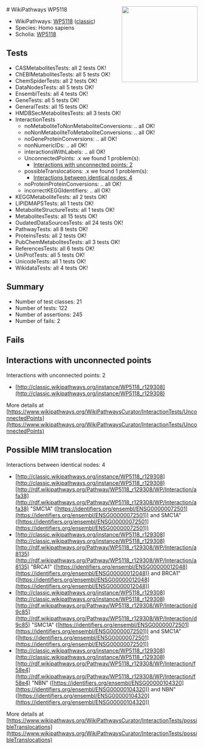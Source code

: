 <img style="float: right; width: 200px" src="https://upload.wikimedia.org/wikipedia/commons/thumb/8/83/Wplogo_with_text_500.png/640px-Wplogo_with_text_500.png" />
# WikiPathways WP5118

* WikiPathways: [WP5118](https://wikipathways.org/pathways/WP5118) ([classic](https://classic.wikipathways.org/instance/WP5118))
* Species: Homo sapiens
* Scholia: [WP5118](https://scholia.toolforge.org/wikipathways/WP5118)
## Tests
* CASMetabolitesTests: all 2 tests OK!
* ChEBIMetabolitesTests: all 5 tests OK!
* ChemSpiderTests: all 2 tests OK!
* DataNodesTests: all 5 tests OK!
* EnsemblTests: all 4 tests OK!
* GeneTests: all 5 tests OK!
* GeneralTests: all 15 tests OK!
* HMDBSecMetabolitesTests: all 3 tests OK!
* InteractionTests
    * noMetaboliteToNonMetaboliteConversions: .. all OK!
    * noNonMetaboliteToMetaboliteConversions: .. all OK!
    * noGeneProteinConversions: .. all OK!
    * nonNumericIDs: .. all OK!
    * interactionsWithLabels: .. all OK!
    * UnconnectedPoints: .x we found 1 problem(s):
        * [Interactions with unconnected points: 2](#35a61ada)
    * possibleTranslocations: .x we found 1 problem(s):
        * [Interactions between identical nodes: 4](#1c118209)
    * noProteinProteinConversions: .. all OK!
    * incorrectKEGGIdentifiers: .. all OK!
* KEGGMetaboliteTests: all 2 tests OK!
* LIPIDMAPSTests: all 1 tests OK!
* MetaboliteStructureTests: all 1 tests OK!
* MetabolitesTests: all 15 tests OK!
* OudatedDataSourcesTests: all 24 tests OK!
* PathwayTests: all 8 tests OK!
* ProteinsTests: all 2 tests OK!
* PubChemMetabolitesTests: all 3 tests OK!
* ReferencesTests: all 6 tests OK!
* UniProtTests: all 5 tests OK!
* UnicodeTests: all 1 tests OK!
* WikidataTests: all 4 tests OK!


## Summary

* Number of test classes: 21
* Number of tests: 122
* Number of assertions: 245
* Number of fails: 2

## Fails

<a name="35a61ada" />

## Interactions with unconnected points

Interactions with unconnected points: 2

* [http://classic.wikipathways.org/instance/WP5118_r129308](http://classic.wikipathways.org/instance/WP5118_r129308)


More details at [https://www.wikipathways.org/WikiPathwaysCurator/InteractionTests/UnconnectedPoints](https://www.wikipathways.org/WikiPathwaysCurator/InteractionTests/UnconnectedPoints)

<a name="1c118209" />

## Possible MIM translocation

Interactions between identical nodes: 4

* [http://classic.wikipathways.org/instance/WP5118_r129308](http://classic.wikipathways.org/instance/WP5118_r129308) [http://rdf.wikipathways.org/Pathway/WP5118_r129308/WP/Interaction/afa38](http://rdf.wikipathways.org/Pathway/WP5118_r129308/WP/Interaction/afa38) "SMC1A" ([https://identifiers.org/ensembl/ENSG00000072501](https://identifiers.org/ensembl/ENSG00000072501)) and 
SMC1A" ([https://identifiers.org/ensembl/ENSG00000072501](https://identifiers.org/ensembl/ENSG00000072501))
* [http://classic.wikipathways.org/instance/WP5118_r129308](http://classic.wikipathways.org/instance/WP5118_r129308) [http://rdf.wikipathways.org/Pathway/WP5118_r129308/WP/Interaction/a8135](http://rdf.wikipathways.org/Pathway/WP5118_r129308/WP/Interaction/a8135) "BRCA1" ([https://identifiers.org/ensembl/ENSG00000012048](https://identifiers.org/ensembl/ENSG00000012048)) and 
BRCA1" ([https://identifiers.org/ensembl/ENSG00000012048](https://identifiers.org/ensembl/ENSG00000012048))
* [http://classic.wikipathways.org/instance/WP5118_r129308](http://classic.wikipathways.org/instance/WP5118_r129308) [http://rdf.wikipathways.org/Pathway/WP5118_r129308/WP/Interaction/d9c85](http://rdf.wikipathways.org/Pathway/WP5118_r129308/WP/Interaction/d9c85) "SMC1A" ([https://identifiers.org/ensembl/ENSG00000072501](https://identifiers.org/ensembl/ENSG00000072501)) and 
SMC1A" ([https://identifiers.org/ensembl/ENSG00000072501](https://identifiers.org/ensembl/ENSG00000072501))
* [http://classic.wikipathways.org/instance/WP5118_r129308](http://classic.wikipathways.org/instance/WP5118_r129308) [http://rdf.wikipathways.org/Pathway/WP5118_r129308/WP/Interaction/f58e4](http://rdf.wikipathways.org/Pathway/WP5118_r129308/WP/Interaction/f58e4) "NBN" ([https://identifiers.org/ensembl/ENSG00000104320](https://identifiers.org/ensembl/ENSG00000104320)) and 
NBN" ([https://identifiers.org/ensembl/ENSG00000104320](https://identifiers.org/ensembl/ENSG00000104320))


More details at [https://www.wikipathways.org/WikiPathwaysCurator/InteractionTests/possibleTranslocations](https://www.wikipathways.org/WikiPathwaysCurator/InteractionTests/possibleTranslocations)

